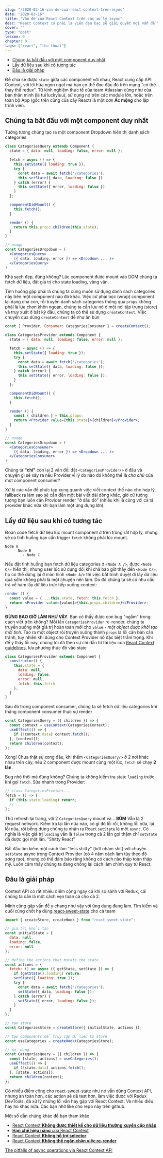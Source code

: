 ```yaml
---
slug: "/2020-03-16-van-de-cua-react-context-tren-async"
date: "2020-03-16"
title: "Vấn đề của React Context trên các xử lý async"
desc: "React Context có phải là viên đạn bạc sẽ giải quyết mọi vấn đề thay cho Redux hay không?"
cover: ""
type: "post"
lesson: 0
chapter: 0
tags: ["react", "thu-thuat"]
---
```


<!-- TOC -->

- [Chúng ta bắt đầu với một component duy nhất](#chúng-ta-bắt-đầu-với-một-component-duy-nhất)
- [Lấy dữ liệu sau khi có tương tác](#lấy-dữ-liệu-sau-khi-có-tương-tác)
- [Đâu là giải pháp](#đâu-là-giải-pháp)

<!-- /TOC -->

Để chia sẻ được `state` giữa các component với nhau, React cung cấp API Context, với lời hứa ngon ngọt mà bạn có thể đọc đâu đó trên mạng "có thể thay thế redux". Từ kinh nghiệm thực tế của team Atlassian cũng như của bản thân mình (là tui luckyluu), sử dụng nó trên các module lớn, hoặc trên toàn bộ App (gốc trên cùng của cây React) là một cơn **Ác mộng** cho lập trình viên.

## Chúng ta bắt đầu với một component duy nhất

Tưởng tượng chúng tạo ra một component Dropdown hiển thị danh sách categories

```jsx
class CategoriesQuery extends Component {
  state = { data: null, loading: false, error: null };

  fetch = async () => {
    this.setState({ loading: true });
    try {
      const data = await fetch('/categories');
      this.setState({ data, loading: false })
    } catch (error) {
      this.setState({ error, loading: false })
    }
  };

  componentDidMount() {
    this.fetch();
  }

  render () {
    return this.props.children(this.state);
  }
}

// usage
const CategoriesDropdown = (
  <CategoriesQuery>
    ({ data, loading, error }) => <Dropdown ... />
  </CategoriesQuery>
)
```

Khá sạch đẹp, đúng không? Lúc component được mount vào DOM chúng ta fetch dữ liệu, đặt giá trị cho state loading, vâng vân.

Tình huống gặp phải là chúng ta cũng muốn sử dụng danh sách categories này trên một component nào đó khác. Việc cứ phải bọc (wrap) component lại dạng cha con, rồi truyền danh sách categories thông qua `props` không phải là lựa chọn khôn ngoan, chúng ta cần lưu nó ở một nơi tập trung (store) và truy xuất ở bất kỳ đâu, chúng ta có thể sử dụng `createContext`. Việc chuyển qua dùng `createContext` dễ như ăn bún

```jsx
const { Provider, Consumer: CategoriesConsumer } = createContext();

class CategoriesProvider extends Component {
  state = { data: null, loading: false, error: null };

  fetch = async () => {
    this.setState({ loading: true });
    try {
      const data = await fetch('/categories');
      this.setState({ data, loading: false });
    } catch (error) {
      this.setState({ error, loading: false });
    }
  };

  componentDidMount() {
    this.fetch();
  }

  render () {
    const { children } = this.props;
    return <Provider value={this.state}>{children}</Provider>;
  }
}

// usage
const CategoriesDropdown = (
  <CategoriesConsumer>
    ({ data, loading, error }) => <Dropdown ... />
  </CategoriesConsumer>
)
```

Chúng ta **"chỉ"** còn lại 2 vấn đề: đặt `<CategoriesProvider/>` ở đâu và chuyện gì sẽ xảy ra nếu Provider vì lý do nào đó không thể là _cha chú_ của một component consumer?

Xử lý các vấn đề phức tạp xung quanh việc viết context thế nào cho hợp lý, fallback ra làm sao sẽ cần đến một bài viết dài dòng khắc, giờ cứ tưởng tượng bạn luôn cần Provider render "ở đâu đó" (nhiều khi là cùng với cả tá provider khác nữa khi bạn làm một ứng dụng lớn).

## Lấy dữ liệu sau khi có tương tác

Đoạn code fetch dữ liệu lúc mount component ở trên trông rất hợp lý, nhưng sẽ có tình huống bạn cần trigger `fetch` không phải lúc mount.

```
Node A
    - Node B
        - Node C
```

Nếu đặt tình huống bạn fetch dữ liệu categories ở `<Node A />`, được `<Node C/>` hiển thị, nhưng user lúc sử dụng đôi khi chả bao giờ thấy đến `<Node C/>`, họ có thể dừng lại ở màn hình `<Node A/>` thì việc bắt trình duyệt đi lấy dữ liệu quá sớm không phải là một chuyện nên làm. Do đó chúng ta sẽ có nhu cầu trả về hàm lấy dữ liệu trực tiếp xuống context:

```jsx
render () {
  const value = { ...this.state, fetch: this.fetch };
  return <Provider value={value}>{this.props.children}</Provider>;
}
```

**ĐỪNG BAO GIỜ LÀM NHƯ VẬY**. Bạn có thấy được con bug "ngầm" trong cách viết trên không? Mỗi lần `CategoriesProvider` re-render, chúng ta truyền xuống một giá trị hoàn toàn mới cho `value` - _một object được khởi tạo mới tinh_. Tạo ra một object rồi truyền xuống thành `props` là lỗi căn bản cần tránh, tuy nhiên khi dùng cho Context Provider nó đặc biệt trầm trọng. Khi để ý thấy lỗi này, chúng tôi đã theo sự chỉ dẫn từ tài liệu của [React Context guidelines](https://reactjs.org/docs/context.html#caveats), lưu phương thức đó vào state

```jsx
class CategoriesProvider extends Component {
  constructor() {
    this.state = {
      data: null,
      loading: false,
      error: null,
      fetch: this.fetch
    };
  }
}
```

Sau đó trong component consumer, chúng ta sẽ fetch dữ liệu categories khi thằng component consumer thực sự render

```jsx
const CategoriesQuery = ({ children }) => {
  const context = useContext(CategoriesContext);
  useEffect(() => {
    if (!context.data) context.fetch();
  }, [context]);
  return children(context);
};
```

Xong! Chưa thật sự xong đâu, khi thêm `<CategoriesQuery/>` ở 2 nơi khác nhau trên cây, nếu 2 component được mount cùng một lúc, `fetch` sẽ chạy **2 lần**.

Bug nhỏ thôi mà đúng không? Chúng ta không kiểm tra state `loading` trước khi gọi `fetch`. Sửa nhanh trong Provider:

```js
// class CategoriesProvider...
fetch = () => {
  if (this.state.loading) return;
  // ...
};
```

Thử refresh lại trang, với 2 `CategoriesQuery` mount và... **BÙM** Vẫn là 2 request network. Kiểm tra lại lần nữa nào, có gì đó lỗi rồi, không lỗi nữa, lại lỗi nữa, rồi bỗng dưng chúng ta nhận ra React `setState` là một `async`. Có nghĩa là việc giá trị `loading` vẫn là `false` trong cả 2 lần gọi thậm chí `setState` đã được gọi một lần. "Shitty React"

Bắt đầu tìm kiếm một cách làm "less shitty" (bớt nhảm shit) với chuyện `setState` async trong Context Provider (có 4 năm cách làm tùy theo độ _sáng tạo_), nhưng có thể đảm bảo rằng không có cách nào thập toàn thập mỹ. Luôn cảm thấy chúng ta đang chống lại cách làm chính quy từ React.

## Đâu là giải pháp

Context API có rất nhiều điểm cộng ngay cả khi so sánh với Redux, cái chúng ta cần là một cách vẹn toàn cả cho cả 2.

Mình cũng gặp vấn đề y chang như vậy với ứng dụng đang làm. Tìm kiếm và cuối cùng chốt hạ dùng [react-sweet-state](https://atlassian.github.io/react-sweet-state/) cho cả team

```jsx
import { createStore, createHook } from "react-sweet-state";

// giá trị khởi tạo
const initialState = {
  data: null,
  loading: false,
  error: null
};

// define the actions that mutate the state
const actions = {
  fetch: () => async ({ getState, setState }) => {
    if (getState().loading) return;
    setState({ loading: true });
    try {
      const data = await fetch("/categories");
      setState({ data, loading: false });
    } catch (error) {
      setState({ error, loading: false });
    }
  }
};

// tạo store
const CategoriesStore = createStore({ initialState, actions });

// tạo components để truy cập dữ liệu từ store
const useCategories = createHook(CategoriesStore);

// sử dụng
const CategoriesQuery = ({ children }) => {
  const [state, actions] = useCategories();
  useEffect(() => {
    if (!state.data) actions.fetch();
  }, [state, actions]);
  return children(context);
};
```

Có nhiều điểm cộng cho [react-sweet-state](https://atlassian.github.io/react-sweet-state/) như nó vẫn dùng Context API, nhưng an toàn hơn, các action sẽ dễ test hơn, làm việc được với Redux DevTools, đã xử lý những lỗi vẫn hay gặp với React Context. Và nhiều điều hay ho khác nữa. Các bạn nhớ like cho repo này trên github.

Một số dẫn chứng khác để bạn tham khảo

- [React Context **Không được thiết kế cho dữ liệu thường xuyên cập nhập**](https://twitter.com/dan_abramov/status/1109595839347990528)
- [**Hạn chế hiệu năng** của React Context](https://github.com/facebook/react/issues/13739)
- [React Context **Không hỗ trợ selector**](https://github.com/facebook/react/issues/14110)
- [React Context **Không thể ngăn chặn việc re-render**](https://github.com/facebook/react/issues/15156)

[The pitfalls of async operations via React Context API](https://medium.com/@albertogasparin/the-pitfalls-of-async-operations-via-react-context-api-ab987d4290e6)
